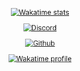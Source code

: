 

<p align="center">
    <a href="https://wakatime.com/@FemboyCoder">
        <img alt="Wakatime stats" src="https://wakatime.com/badge/user/38b31602-08ab-4427-9f15-26a9e2c9cf74.svg?style=flat-square">
    </a>
</p>

<p align="center">
    <a href="https://discord.com/users/937133870363582515">
        <img alt="Discord" src="https://lanyard.cnrad.dev/api/956676618645028878?hideBadges=true&hideStatus=true">
    </a>
</p>

<p align="center">
    <a href="https://github.com/FemboyCoder">
        <img alt="Github" src="https://github-readme-stats.vercel.app/api/top-langs?username=FemboyCoder&theme=dracula&show_icons=true&hide_border=true&bg_color=1a1c1f&icon_color=4e90f0&title=e74545&border_radius=10&card_width=410">
    </a>
</p>

<p align="center">
    <a href="https://wakatime.com/@FemboyCoder">
        <img alt="Wakatime profile" src="https://github-readme-stats.vercel.app/api/wakatime?username=FemboyCoder&layout=compact&langs_count=3&&theme=dracula&hide_border=true&bg_color=1a1c1f&icon_color=4e90f0&title=e74545&border_radius=10">
    </a>
</p>

